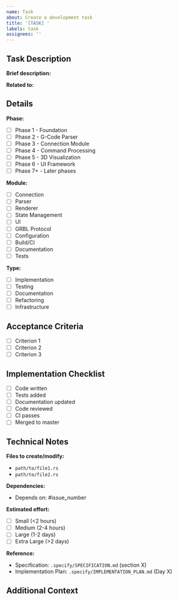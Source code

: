 ```yaml
---
name: Task
about: Create a development task
title: '[TASK] '
labels: task
assignees: ''
---
```


## Task Description

**Brief description:**
<!-- What needs to be done? -->

**Related to:**
<!-- Phase/Module/Feature this task belongs to -->

## Details

**Phase:**
- [ ] Phase 1 - Foundation
- [ ] Phase 2 - G-Code Parser
- [ ] Phase 3 - Connection Module
- [ ] Phase 4 - Command Processing
- [ ] Phase 5 - 3D Visualization
- [ ] Phase 6 - UI Framework
- [ ] Phase 7+ - Later phases

**Module:**
- [ ] Connection
- [ ] Parser
- [ ] Renderer
- [ ] State Management
- [ ] UI
- [ ] GRBL Protocol
- [ ] Configuration
- [ ] Build/CI
- [ ] Documentation
- [ ] Tests

**Type:**
- [ ] Implementation
- [ ] Testing
- [ ] Documentation
- [ ] Refactoring
- [ ] Infrastructure

## Acceptance Criteria

<!-- List what needs to be true for this task to be considered complete -->

- [ ] Criterion 1
- [ ] Criterion 2
- [ ] Criterion 3

## Implementation Checklist

- [ ] Code written
- [ ] Tests added
- [ ] Documentation updated
- [ ] Code reviewed
- [ ] CI passes
- [ ] Merged to master

## Technical Notes

**Files to create/modify:**
- `path/to/file1.rs`
- `path/to/file2.rs`

**Dependencies:**
<!-- What other tasks must be completed first? -->
- Depends on: #issue_number

**Estimated effort:**
<!-- How long will this take? -->
- [ ] Small (<2 hours)
- [ ] Medium (2-4 hours)
- [ ] Large (1-2 days)
- [ ] Extra Large (>2 days)

**Reference:**
<!-- Link to specification, design doc, or related resources -->
- Specification: `.specify/SPECIFICATION.md` (section X)
- Implementation Plan: `.specify/IMPLEMENTATION_PLAN.md` (Day X)

## Additional Context

<!-- Any other information -->

